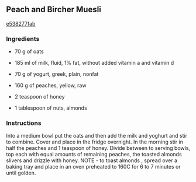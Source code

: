 ## Peach and Bircher Muesli

[e538277fab](http://www.food.com/recipe/peach-and-bircher-muesli-328675)

### Ingredients

 - 70 g of oats

 - 185 ml of milk, fluid, 1% fat, without added vitamin a and vitamin d

 - 70 g of yogurt, greek, plain, nonfat

 - 160 g of peaches, yellow, raw

 - 2 teaspoon of honey

 - 1 tablespoon of nuts, almonds

### Instructions

Into a medium bowl put the oats and then add the milk and yoghurt and stir to combine. Cover and place in the fridge overnight. In the morning stir in half the peaches and 1 teaspoon of honey. Divide between to serving bowls, top each with equal amounts of remaining peaches, the toasted almonds slivers and drizzle with honey. NOTE - to toast almonds , spread over a baking tray and place in an oven preheated to 160C for 6 to 7 minutes or until golden.